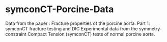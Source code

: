 # symconCT-Porcine-Data
Data from the paper : Fracture properties of the porcine aorta. Part 1: symconCT fracture testing and DIC
Experimental data from the symmetry-constraint Compact Tension (symconCT) tests of normal porcine aorta.
